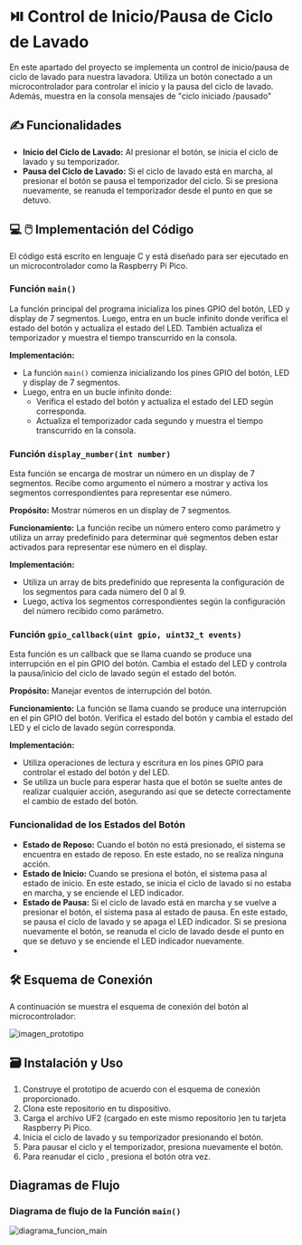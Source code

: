 # 	:play_or_pause_button: Control de Inicio/Pausa de Ciclo de Lavado

En este apartado del proyecto se  implementa un control de inicio/pausa de ciclo de lavado para nuestra lavadora. Utiliza un botón conectado a un microcontrolador para controlar el inicio y la pausa del ciclo de lavado. Además, muestra en la consola mensajes de "ciclo iniciado /pausado"

## :writing_hand: Funcionalidades

- **Inicio del Ciclo de Lavado:** Al presionar el botón, se inicia el ciclo de lavado y su temporizador.
- **Pausa del Ciclo de Lavado:** Si el ciclo de lavado está en marcha, al presionar el botón se pausa el temporizador del ciclo. Si se presiona nuevamente, se reanuda el temporizador desde el punto en que se detuvo.


## :computer: 	:computer_mouse: Implementación del Código

El código está escrito en lenguaje C y está diseñado para ser ejecutado en un microcontrolador como la Raspberry Pi Pico.

### Función `main()`

La función principal del programa inicializa los pines GPIO del botón, LED y display de 7 segmentos. Luego, entra en un bucle infinito donde verifica el estado del botón y actualiza el estado del LED. También actualiza el temporizador y muestra el tiempo transcurrido en la consola.

**Implementación:**
- La función `main()` comienza inicializando los pines GPIO del botón, LED y display de 7 segmentos.
- Luego, entra en un bucle infinito donde:
  - Verifica el estado del botón y actualiza el estado del LED según corresponda.
  - Actualiza el temporizador cada segundo y muestra el tiempo transcurrido en la consola.

### Función `display_number(int number)`

Esta función se encarga de mostrar un número en un display de 7 segmentos. Recibe como argumento el número a mostrar y activa los segmentos correspondientes para representar ese número.

**Propósito:** Mostrar números en un display de 7 segmentos.

**Funcionamiento:** La función recibe un número entero como parámetro y utiliza un array predefinido para determinar qué segmentos deben estar activados para representar ese número en el display.

**Implementación:**
- Utiliza un array de bits predefinido que representa la configuración de los segmentos para cada número del 0 al 9.
- Luego, activa los segmentos correspondientes según la configuración del número recibido como parámetro.

### Función `gpio_callback(uint gpio, uint32_t events)`

Esta función es un callback que se llama cuando se produce una interrupción en el pin GPIO del botón. Cambia el estado del LED y controla la pausa/inicio del ciclo de lavado según el estado del botón.

**Propósito:** Manejar eventos de interrupción del botón.

**Funcionamiento:** La función se llama cuando se produce una interrupción en el pin GPIO del botón. Verifica el estado del botón y cambia el estado del LED y el ciclo de lavado según corresponda.

**Implementación:**
- Utiliza operaciones de lectura y escritura en los pines GPIO para controlar el estado del botón y del LED.
- Se utiliza un bucle para esperar hasta que el botón se suelte antes de realizar cualquier acción, asegurando así que se detecte correctamente el cambio de estado del botón.


### Funcionalidad de los Estados del Botón

- **Estado de Reposo:** Cuando el botón no está presionado, el sistema se encuentra en estado de reposo. En este estado, no se realiza ninguna acción.
- **Estado de Inicio:** Cuando se presiona el botón, el sistema pasa al estado de inicio. En este estado, se inicia el ciclo de lavado si no estaba en marcha, y se enciende el LED indicador.
- **Estado de Pausa:** Si el ciclo de lavado está en marcha y se vuelve a presionar el botón, el sistema pasa al estado de pausa. En este estado, se pausa el ciclo de lavado y se apaga el LED indicador. Si se presiona nuevamente el botón, se reanuda el ciclo de lavado desde el punto en que se detuvo y se enciende el LED indicador nuevamente.
- 
## :hammer_and_wrench: Esquema de Conexión

A continuación se muestra el esquema de conexión del botón al microcontrolador:

![imagen_prototipo](https://github.com/brizavda/Microcontrollers_TableroLavadora/assets/125591740/e18cf001-2b7f-4989-8f93-b166e2a0afcd)


## :card_file_box: Instalación y Uso

1. Construye el prototipo de acuerdo con el esquema de conexión proporcionado.
2. Clona este repositorio en tu dispositivo.
3. Carga el archivo UF2 (cargado en este mismo repositorio )en tu tarjeta Raspberry Pi Pico.
4. Inicia el ciclo de lavado y su temporizador presionando el botón.
5. Para pausar el ciclo y el temporizador, presiona nuevamente el botón.
6. Para reanudar el ciclo , presiona el botón otra vez.


## Diagramas de Flujo

### Diagrama de flujo de la Función `main()`

![diagrama_funcion_main](https://github.com/brizavda/Microcontrollers_TableroLavadora/assets/125591740/ded5f95f-3759-4d90-89cd-952841ec8193)






